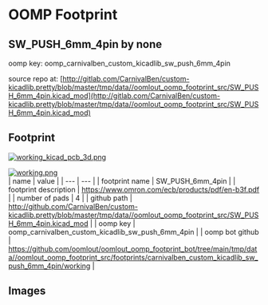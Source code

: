 # OOMP Footprint  
## SW_PUSH_6mm_4pin  by none  
  
oomp key: oomp_carnivalben_custom_kicadlib_sw_push_6mm_4pin  
  
source repo at: [http://gitlab.com/CarnivalBen/custom-kicadlib.pretty/blob/master/tmp/data//oomlout_oomp_footprint_src/SW_PUSH_6mm_4pin.kicad_mod](http://gitlab.com/CarnivalBen/custom-kicadlib.pretty/blob/master/tmp/data//oomlout_oomp_footprint_src/SW_PUSH_6mm_4pin.kicad_mod)  
## Footprint  
  
[![working_kicad_pcb_3d.png](working_kicad_pcb_3d_600.png)](working_kicad_pcb_3d.png)  
  
[![working.png](working_600.png)](working.png)  
| name | value | 
| --- | --- | 
| footprint name | SW_PUSH_6mm_4pin | 
| footprint description | https://www.omron.com/ecb/products/pdf/en-b3f.pdf | 
| number of pads | 4 | 
| github path | http://github.com/CarnivalBen/custom-kicadlib.pretty/blob/master/tmp/data//oomlout_oomp_footprint_src/SW_PUSH_6mm_4pin.kicad_mod | 
| oomp key | oomp_carnivalben_custom_kicadlib_sw_push_6mm_4pin | 
| oomp bot github | https://github.com/oomlout/oomlout_oomp_footprint_bot/tree/main/tmp/data//oomlout_oomp_footprint_src/footprints/carnivalben_custom_kicadlib_sw_push_6mm_4pin/working | 
## Images  

